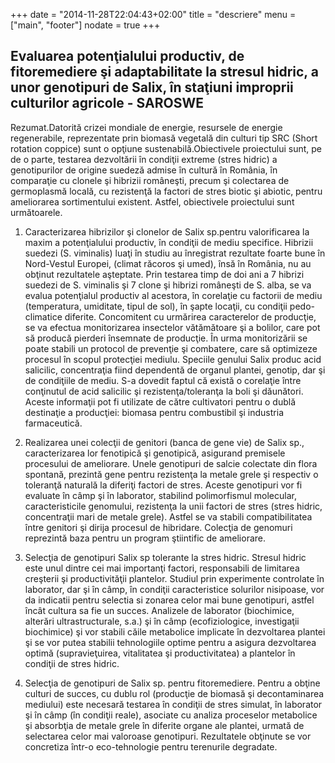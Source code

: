 +++
date = "2014-11-28T22:04:43+02:00"
title = "descriere"
menu = ["main", "footer"]
nodate = true
+++

## Evaluarea potenţialului productiv, de fitoremediere şi adaptabilitate la stresul hidric, a unor genotipuri de Salix, în staţiuni improprii culturilor agricole - SAROSWE

Rezumat.Datorită crizei mondiale de energie, resursele de energie regenerabile, reprezentate prin biomasă vegetală din culturi tip SRC (Short rotation coppice) sunt o opţiune sustenabilă.Obiectivele proiectului sunt, pe de o parte, testarea dezvoltării în condiţii extreme (stres hidric) a genotipurilor de origine suedeză admise în cultură în România,   în comparaţie cu clonele şi hibrizii româneşti, precum şi colectarea de germoplasmă locală, cu rezistenţă la factori de stres biotic şi abiotic, pentru ameliorarea sortimentului existent. Astfel, obiectivele proiectului sunt următoarele.

1. Caracterizarea hibrizilor şi clonelor de Salix sp.pentru valorificarea la maxim a potenţialului productiv, în condiţii de mediu specifice.  Hibrizii suedezi (S. viminalis) luaţi în studiu au înregistrat rezultate foarte bune în Nord-Vestul Europei, (climat răcoros  şi umed), însă în România, nu au obţinut rezultatele aşteptate. Prin testarea timp de doi ani a 7 hibrizi suedezi de S. viminalis şi 7 clone şi hibrizi româneşti de S. alba, se va evalua potenţialul productiv al acestora, în corelaţie cu factorii de mediu (temperatura, umiditate, tipul de sol), în şapte locaţii, cu condiţii pedo-climatice diferite. Concomitent cu urmărirea caracterelor de producţie, se va efectua  monitorizarea insectelor vătămătoare şi a bolilor, care pot să producă pierderi însemnate de producţie. În urma monitorizării se poate stabili un protocol de prevenţie şi combatere, care să optimizeze procesul în scopul protecţiei mediulu. Speciile genului Salix produc acid salicilic, concentraţia fiind dependentă de organul plantei, genotip, dar şi de condiţiile de mediu. S-a dovedit faptul că există o corelaţie între conţinutul de acid salicilic şi rezistenţa/toleranţa la boli şi dăunători.  Aceste informaţii pot fi utilizate de către cultivatori pentru o dublă destinaţie a producţiei: biomasa pentru combustibil şi industria farmaceutică.	

2. Realizarea unei colecţii de genitori (banca de gene vie) de Salix sp.,  caracterizarea lor fenotipică şi genotipică, asigurand premisele procesului de ameliorare. Unele genotipuri de salcie colectate din flora spontană, prezintă gene pentru rezistenţa la metale grele şi respectiv o toleranţă naturală la diferiţi factori de stres. Aceste genotipuri vor fi evaluate în câmp şi în laborator, stabilind polimorfismul molecular,  caracteristicile genomului, rezistenţa la unii factori de stres (stres hidric, concentraţii mari de metale grele). Astfel se va stabili compatibilitatea între genitori şi dirija procesul de hibridare. Colecţia de genomuri reprezintă baza pentru un program ştiintific de ameliorare.  

3. Selecţia de genotipuri Salix sp tolerante la stres hidric. Stresul hidric este unul dintre cei mai importanţi factori, responsabili de  limitarea creşterii şi productivităţii plantelor.   Studiul prin experimente controlate în laborator, dar şi în câmp, în condiţii caracteristice solurilor nisipoase, vor da indicatii pentru selectia si zonarea celor mai bune genotipuri, astfel încât cultura sa fie un succes. Analizele de laborator (biochimice, alterări ultrastructurale, s.a.) şi în câmp (ecofiziologice, investigaţii biochimice) şi vor stabili căile metabolice implicate în dezvoltarea plantei şi se vor putea stabilii tehnologiile optime pentru a asigura dezvoltarea optimă (supravieţuirea, vitalitatea şi productivitatea) a plantelor în condiţii de stres hidric.					

4. Selecţia de genotipuri de Salix sp. pentru fitoremediere. Pentru a obţine culturi de succes, cu dublu rol (producţie de biomasă şi decontaminarea mediului) este necesară testarea în condiţii de stres simulat, în laborator şi în câmp (în condiţii reale), asociate cu analiza proceselor metabolice şi absorbţia de metale grele în diferite organe ale plantei, urmată de selectarea celor mai valoroase genotipuri. Rezultatele obţinute se vor concretiza într-o eco-tehnologie pentru terenurile degradate.
